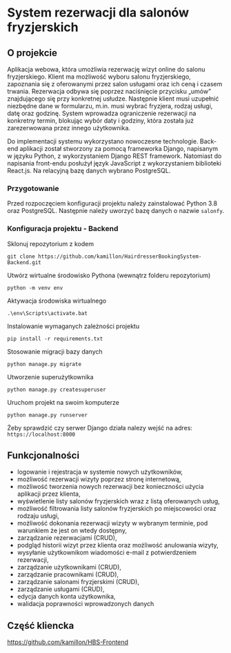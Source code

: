 # System rezerwacji dla salonów fryzjerskich

## O projekcie

Aplikacja webowa, która umożliwia rezerwację wizyt online do salonu fryzjerskiego. Klient ma możliwość wyboru salonu fryzjerskiego, zapoznania się z oferowanymi przez salon usługami oraz ich ceną i czasem trwania. Rezerwacja odbywa się poprzez naciśnięcie przycisku „umów” znajdującego się przy konkretnej usłudze. Następnie klient musi uzupełnić niezbędne dane w formularzu, m.in. musi wybrać fryzjera, rodzaj usługi, datę oraz godzinę. System wprowadza ograniczenie rezerwacji na konkretny termin, blokując wybór daty i godziny, która została już zarezerwowana przez innego użytkownika.

Do implementacji systemu wykorzystano nowoczesne technologie. Back-end aplikacji został stworzony za pomocą frameworka Django, napisanym w języku Python, z wykorzystaniem Django REST framework. Natomiast do napisania front-endu posłużył język JavaScript z wykorzystaniem biblioteki React.js. Na relacyjną bazę danych wybrano PostgreSQL.

### Przygotowanie
Przed rozpoczęciem konfiguracji projektu należy zainstalować 
Python 3.8 oraz PostgreSQL. Następnie należy uworzyć bazę danych o nazwie `salonfy`.

### Konfiguracja projektu - Backend
Sklonuj repozytorium z kodem
```
git clone https://github.com/kamillon/HairdresserBookingSystem-Backend.git
```
Utwórz wirtualne środowisko Pythona (wewnątrz folderu repozytorium)
```
python -m venv env
```
Aktywacja środowiska wirtualnego
```
.\env\Scripts\activate.bat
```
Instalowanie wymaganych zależności projektu
```
pip install -r requirements.txt
```
Stosowanie migracji bazy danych
```
python manage.py migrate
```
Utworzenie superużytkownika
```
python manage.py createsuperuser
```
Uruchom projekt na swoim komputerze
```
python manage.py runserver
```
Żeby sprawdzić czy serwer Django działa nalezy wejść na adres: `https://localhost:8000`

## Funkcjonalności
- logowanie i rejestracja w systemie nowych użytkowników,
- możliwość rezerwacji wizyty poprzez stronę internetową,
- możliwość tworzenia nowych rezerwacji bez konieczności użycia aplikacji przez klienta,
- wyświetlenie listy salonów fryzjerskich wraz z listą oferowanych usług,
- możliwość filtrowania listy salonów fryzjerskich po miejscowości oraz rodzaju usługi,
- możliwość  dokonania  rezerwacji  wizyty  w  wybranym  terminie, pod warunkiem że jest on wtedy dostępny,
- zarządzanie rezerwacjami (CRUD),
- podgląd historii wizyt przez klienta oraz możliwość anulowania wizyty,
- wysyłanie użytkownikom wiadomości e-mail z potwierdzeniem rezerwacji,
- zarządzanie użytkownikami (CRUD),
- zarządzanie pracownikami (CRUD),
- zarządzanie salonami fryzjerskimi (CRUD),
- zarządzanie usługami (CRUD),
- edycja danych konta użytkownika,
- walidacja poprawności wprowadzonych danych

## Część kliencka
https://github.com/kamillon/HBS-Frontend